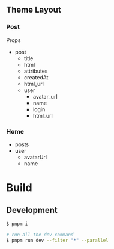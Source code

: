 ## Theme Layout

### Post

Props

- post
  - title
  - html
  - attributes
  - createdAt
  - html_url
  - user
    - avatar_url
    - name
    - login
    - html_url

### Home

- posts
- user
  - avatarUrl
  - name

# Build

## Development

```bash
$ pnpm i

# run all the dev command
$ pnpm run dev --filter "*" --parallel
```
